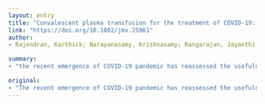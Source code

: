 ```yaml
---
layout: entry
title: "Convalescent plasma transfusion for the treatment of COVID-19: Systematic review"
link: "https://doi.org/10.1002/jmv.25961"
author:
- Rajendran, Karthick; Narayanasamy, Krishnasamy; Rangarajan, Jayanthi; Rathinam, Jeyalalitha; Natarajan, Murugan; Ramachandran, Arunkumar

summary:
- "the recent emergence of COVID-19 pandemic has reassessed the usefulness of historic convalescent plasma transfusion (CPT) This review was conducted to evaluate the effectiveness of CPT therapy. PubMed, EMBASE and Medline databases were searched upto 19 April 2020. The main findings from available data are: Increase in neutralizing antibody titers and disappearance of SARS-CoV-2 RNA was observed in almost all the patients after CPT treatment. We included 5 studies reporting CPT have re-emergency of COV-19 Pandemic.."

original:
- "The recent emergence of COVID-19 pandemic has reassessed the usefulness of historic convalescent plasma transfusion (CPT). This review was conducted to evaluate the effectiveness of CPT therapy in COVID-19 patients based on the publications reported till date. To our knowledge, this is the first systematic review on convalescent plasma on clinically relevant outcomes in individuals with COVID-19. METHODS: PubMed, EMBASE and Medline databases were searched upto 19 April 2020. All records were screened as per the protocol eligibility criteria. RESULTS: We included 5 studies reporting CPT to COVID-19 patients. The main findings from available data are as follows: (1) Convalescent plasma may reduce mortality in critically ill patients (2) Increase in neutralizing antibody titers and disappearance of SARS-CoV-2 RNA was observed in almost all the patients after CPT therapy (3) Beneficial effect on clinical symptoms after administration of convalescent plasma. CONCLUSIONS: Based on the limited scientific data, CPT therapy in COVID-19 patient appears safe, clinically effective and reduces mortality. Well-designed large multi center clinical trial studies should be conducted urgently to establish the efficacy of CPT to COVID-19 patients. This article is protected by copyright. All rights reserved."
---
```



